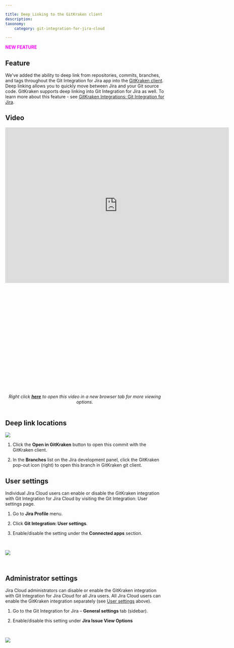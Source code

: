 ```yaml
---

title: Deep Linking to the GitKraken client
description:
taxonomy:
    category: git-integration-for-jira-cloud

---
```

<b style='color: magenta'>NEW FEATURE</b>

## Feature

We've added the ability to deep link from repositories, commits, branches, and tags throughout the Git Integration for Jira app into the [GitKraken client](https://www.gitkraken.com). Deep linking allows you to quickly move between Jira and your Git source code. GitKraken supports deep linking into Git Integration for Jira as well. To learn more about this feature - see [GitKraken Integrations: Git Integration for Jira](https://support.gitkraken.com/integrations/git-integration-for-jira/).

## Video

<div class='embed-container' style='padding-bottom: 69.58%'>
    <iframe width='709' height='493' src='https://fast.wistia.com/embed/iframe/qhlf1natdt?videoFoam=true' frameborder='0' allowfullscreen ></iframe>
</div>

<div align='center'>
    <i>Right click <a href='https://bigbrassband.wistia.com/medias/qhlf1natdt'><b>here</b></a> to open this video in a new browser tab for more viewing options.</i>
</div>
<br>

## Deep link locations

![](https://bigbrassband.atlassian.net/wiki/download/attachments/1952579617/DeepLink-JiraCloud-Overview-Screenshot.png?version=1&modificationDate=1632232524786&cacheVersion=1&api=v2)

1.  Click the **Open in GitKraken** button to open this commit with the GitKraken client.

2.  In the **Branches** list on the Jira development panel, click the GitKraken pop-out icon (right) to open this branch in GitKraken git client.


## User settings

Individual Jira Cloud users can enable or disable the GitKraken integration with Git Integration for Jira Cloud by visiting the Git Integration: User settings page.

1.  Go to **Jira Profile** menu.

2.  Click **Git Integration: User settings**.

3.  Enable/disable the setting under the **Connected apps** section.

<br>

![](https://bigbrassband.atlassian.net/wiki/download/thumbnails/1952579617/CleanShot%202021-09-20%20at%2015.58.58@2x-20210920-225939.png?version=1&modificationDate=1632232525561&cacheVersion=1&api=v2&width=680&height=465)

<br>

## Administrator settings

Jira Cloud administrators can disable or enable the GitKraken integration with Git Integration for Jira Cloud for all Jira users. All Jira Cloud users can enable the GitKraken integration separately (see [User settings](/git-integration-for-jira-cloud/user-settings-gij-cloud) above).

1.  Go to the Git Integration for Jira – **General settings** tab (sidebar).

2.  Enable/disable this setting under **Jira Issue View Options**

<br>

![](https://bigbrassband.atlassian.net/wiki/download/attachments/1952579617/CleanShot%202021-09-20%20at%2016.34.08@2x-20210920-233432.png?version=1&modificationDate=1632232524502&cacheVersion=1&api=v2)

